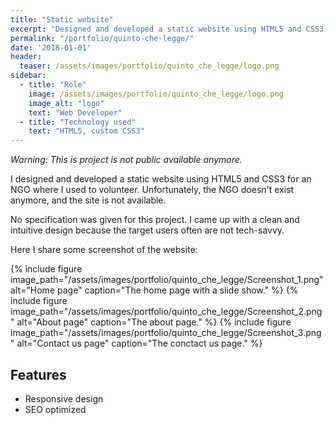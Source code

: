 ```yaml
---
title: "Static website"
excerpt: "Designed and developed a static website using HTML5 and CSS3 for an NGO."
permalink: "/portfolio/quinto-che-legge/"
date: '2018-01-01'
header:
  teaser: /assets/images/portfolio/quinto_che_legge/logo.png
sidebar:
  - title: "Role"
    image: /assets/images/portfolio/quinto_che_legge/logo.png
    image_alt: "logo"
    text: "Web Developer"
  - title: "Technology used"
    text: "HTML5, custom CSS3"
---
```

*Warning: This is project is not public available anymore.* 

I designed and developed a static website using HTML5 and CSS3 for an NGO where I used to volunteer. Unfortunately, the NGO doesn't exist anymore, and the site is not available. 

No specification was given for this project.  I came up with a clean and intuitive design because the target users often are not tech-savvy.

Here I share some screenshot of the website:

{% include figure image_path="/assets/images/portfolio/quinto_che_legge/Screenshot_1.png" alt="Home page" caption="The home page with a slide show." %}
{% include figure image_path="/assets/images/portfolio/quinto_che_legge/Screenshot_2.png" alt="About page" caption="The about page." %}
{% include figure image_path="/assets/images/portfolio/quinto_che_legge/Screenshot_3.png" alt="Contact us page" caption="The conctact us page." %}


## Features
* Responsive design
* SEO optimized

